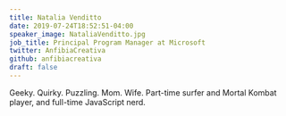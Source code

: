 ```yaml
---
title: Natalia Venditto
date: 2019-07-24T18:52:51-04:00
speaker_image: NataliaVenditto.jpg
job_title: Principal Program Manager at Microsoft
twitter: AnfibiaCreativa
github: anfibiacreativa
draft: false
---
```


Geeky. Quirky. Puzzling. Mom. Wife. Part-time surfer and Mortal Kombat player, and full-time JavaScript nerd.

